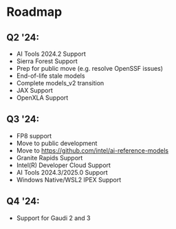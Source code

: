 # Roadmap

## Q2 '24:

- AI Tools 2024.2 Support
- Sierra Forest Support
- Prep for public move (e.g. resolve OpenSSF issues)
- End-of-life stale models
- Complete models_v2 transition
- JAX Support
- OpenXLA Support

## Q3 '24:

- FP8 support
- Move to public development
- Move to https://github.com/intel/ai-reference-models
- Granite Rapids Support
- Intel(R) Developer Cloud Support
- AI Tools 2024.3/2025.0 Support
- Windows Native/WSL2 IPEX Support

## Q4 '24:

- Support for Gaudi 2 and 3
